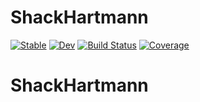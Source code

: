 # ShackHartmann

[![Stable](https://img.shields.io/badge/docs-stable-blue.svg)](https://asrono.github.io/ShackHartmann.jl/stable/)
[![Dev](https://img.shields.io/badge/docs-dev-blue.svg)](https://asrono.github.io/ShackHartmann.jl/dev/)
[![Build Status](https://github.com/asrono/ShackHartmann.jl/actions/workflows/CI.yml/badge.svg?branch=master)](https://github.com/asrono/ShackHartmann.jl/actions/workflows/CI.yml?query=branch%3Amaster)
[![Coverage](https://codecov.io/gh/asrono/ShackHartmann.jl/branch/master/graph/badge.svg)](https://codecov.io/gh/asrono/ShackHartmann.jl)
# ShackHartmann
